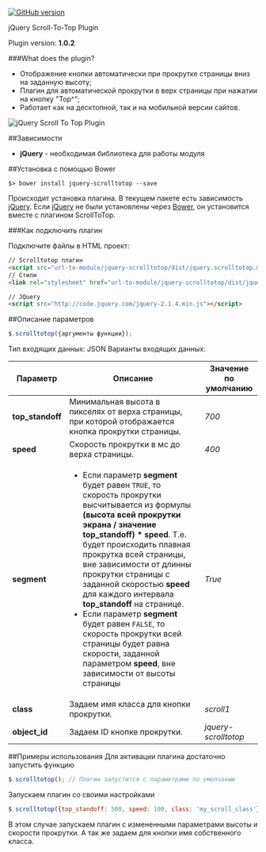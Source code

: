 [![GitHub version](https://badge.fury.io/gh/fater%2Fjquery-scrolltotop.svg)](https://badge.fury.io/gh/fater%2Fjquery-scrolltotop)

jQuery Scroll-To-Top Plugin

Plugin version: **1.0.2**

###What does the plugin?
* Отображение кнопки автоматически при прокрутке страницы вниз на заданную высоту;
* Плагин для автоматической прокрутки в верх страницы при нажатии на кнопку "Top^";
* Работает как на десктопной, так и на мобильной версии сайтов.

![jQuery Scroll To Top Plugin](http://files.fater.ru/git/jquery-scrolltotop/1.gif)

##Зависимости
* **jQuery** - необходимая библиотека для работы модуля

##Установка с помощью Bower
```
$> bower install jquery-scrolltotop --save
```
Происходит установка плагина. В текущем пакете есть зависимость [jQuery](http://jquery.com/). Если [jQuery](http://jquery.com/) не были установлены через [Bower](http://bower.io/), он установится вместе с плагином ScrollToTop. 


###Как подключить плагин

Подключите файлы в HTML проект:
```html
// Scrolltotop плагин
<script src="url-to-module/jquery-scrolltotop/dist/jquery.scrolltotop.min.js"></script>
// Стили
<link rel="stylesheet" href="url-to-module/jquery-scrolltotop/dist/jquery.scrolltotop.min.css">

// JQuery
<script src="http://code.jquery.com/jquery-2.1.4.min.js"></script>

```

##Описание параметров
```js
$.scrolltotop({аргументы функции}); 
```
Тип входящих данных: JSON
Варианты входящих данных:

Параметр | Описание | Значение по умолчанию
--- | --- | ---
**top_standoff** | Минимальная высота в пикселях от верха страницы, при которой отображается кнопка прокрутки страницы. | *700*
**speed** | Скорость прокрутки в мс до верха страницы. | *400*
**segment** | <ul><li>Если параметр **segment** будет равен `TRUE`, то скорость прокрутки высчитывается из формулы **(высота всей прокрутки экрана / значение top_standoff) * speed**. Т.е. будет происходить плавная прокрутка всей страницы, вне зависимости от длинны прокрутки страницы с заданной скоростью **speed** для каждого интервала **top_standoff** на странице.</li>	<li>Если параметр **segment** будет равен `FALSE`, то скорость прокрутки всей страницы будет равна скорости, заданной параметром **speed**, вне зависимости от высоты страницы</li></ul> | *True*
**class** | Задаем имя класса для кнопки прокрутки. | *scroll1* 
**object_id** | Задаем ID кнопке прокрутки.| *jquery-scrolltotop* 


##Примеры использования
Для активации плагина достаточно запустить функцию
```js
$.scrolltotop(); // Плагин запустится с параметрами по умолчанию
```

Запускаем плагин со своими настройками
```js
$.scrolltotop({top_standoff: 500, speed: 100, class: 'my_scroll_class'});
```
В этом случае запускаем плагин с измененными параметрами высоты и скорости прокрутки. А так же задаем для кнопки имя собственного класса.
